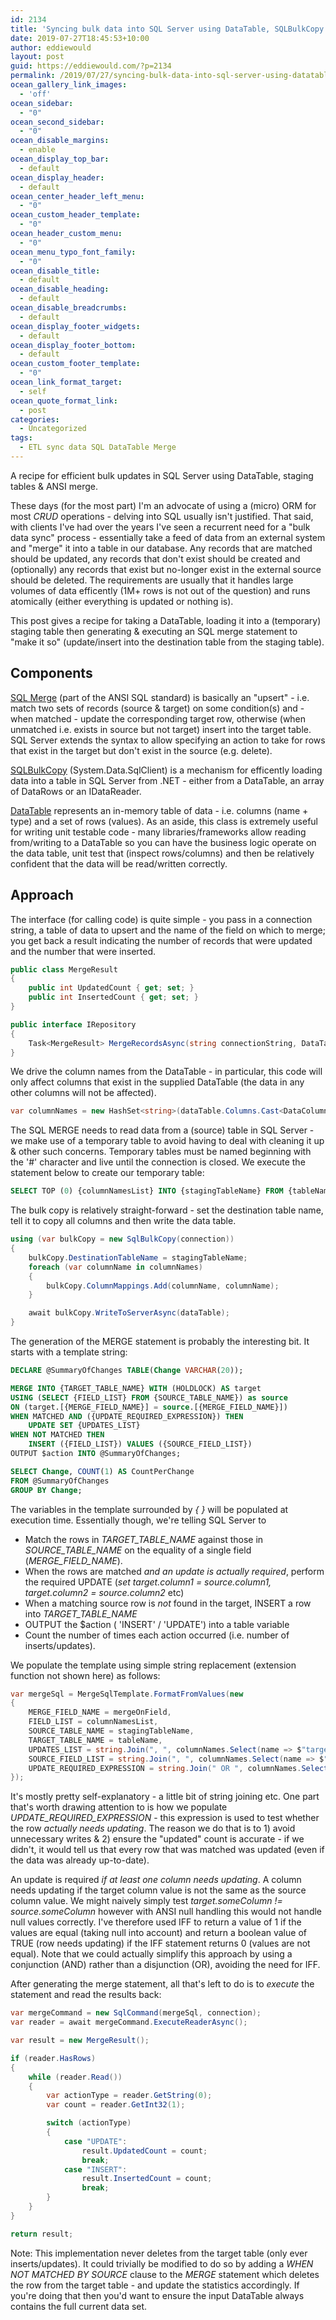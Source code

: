 ```yaml
---
id: 2134
title: 'Syncing bulk data into SQL Server using DataTable, SQLBulkCopy &#038; SQL MERGE'
date: 2019-07-27T18:45:53+10:00
author: eddiewould
layout: post
guid: https://eddiewould.com/?p=2134
permalink: /2019/07/27/syncing-bulk-data-into-sql-server-using-datatable-sqlbulkcopy-sql-merge/
ocean_gallery_link_images:
  - 'off'
ocean_sidebar:
  - "0"
ocean_second_sidebar:
  - "0"
ocean_disable_margins:
  - enable
ocean_display_top_bar:
  - default
ocean_display_header:
  - default
ocean_center_header_left_menu:
  - "0"
ocean_custom_header_template:
  - "0"
ocean_header_custom_menu:
  - "0"
ocean_menu_typo_font_family:
  - "0"
ocean_disable_title:
  - default
ocean_disable_heading:
  - default
ocean_disable_breadcrumbs:
  - default
ocean_display_footer_widgets:
  - default
ocean_display_footer_bottom:
  - default
ocean_custom_footer_template:
  - "0"
ocean_link_format_target:
  - self
ocean_quote_format_link:
  - post
categories:
  - Uncategorized
tags:
  - ETL sync data SQL DataTable Merge
---
```


A recipe for efficient bulk updates in SQL Server using DataTable, staging tables & ANSI merge.

These days (for the most part) I'm an advocate of using a (micro) ORM for most *CRUD* operations - delving into SQL usually isn't justified. That said, with clients I've had over the years I've seen a recurrent need for a "bulk data sync" process - essentially take a feed of data from an external system and "merge" it into a table in our database. Any records that are matched should be updated, any records that don't exist should be created and (optionally) any records that exist but no-longer exist in the external source should be deleted. The requirements are usually that it handles large volumes of data efficently (1M+ rows is not out of the question) and runs atomically (either everything is updated or nothing is).

This post gives a recipe for taking a DataTable, loading it into a (temporary) staging table then generating & executing an SQL merge statement to "make it so" (update/insert into the destination table from the staging table).

## Components

<a href="https://en.wikipedia.org/wiki/Merge_(SQL)">SQL Merge</a> (part of the ANSI SQL standard) is basically an "upsert" - i.e. match two sets of records (source & target) on some condition(s) and - when matched - update the corresponding target row, otherwise (when unmatched i.e. exists in source but not target) insert into the target table. SQL Server extends the syntax to allow specifying an action to take for rows that exist in the target but don't exist in the source (e.g. delete).

<a href="https://docs.microsoft.com/en-us/dotnet/api/system.data.sqlclient.sqlbulkcopy?view=netframework-4.8">SQLBulkCopy</a> (System.Data.SqlClient) is a mechanism for efficently loading data into a table in SQL Server from .NET - either from a DataTable, an array of DataRows or an IDataReader.

<a href="https://docs.microsoft.com/en-us/dotnet/api/system.data.datatable?view=netframework-4.8">DataTable</a> represents an in-memory table of data - i.e. columns (name + type) and a set of rows (values). As an aside, this class is extremely useful for writing unit testable code - many libraries/frameworks allow reading from/writing to a DataTable so you can have the business logic operate on the data table, unit test that (inspect rows/columns) and then be relatively confident that the data will be read/written correctly.

## Approach

The interface (for calling code) is quite simple - you pass in a connection string, a table of data to upsert and the name of the field on which to merge; you get back a result indicating the number of records that were updated and the number that were inserted.

```csharp
public class MergeResult
{
	public int UpdatedCount { get; set; }
	public int InsertedCount { get; set; }
}

public interface IRepository
{
	Task<MergeResult> MergeRecordsAsync(string connectionString, DataTable dataTable, string mergeOnField);
}
```

We drive the column names from the DataTable - in particular, this code will only affect columns that exist in the supplied DataTable (the data in any other columns will not be affected).

```csharp
var columnNames = new HashSet<string>(dataTable.Columns.Cast<DataColumn>().Select(c => c.ColumnName));
```

The SQL MERGE needs to read data from a (source) table in SQL Server - we make use of a temporary table to avoid having to deal with cleaning it up & other such concerns. Temporary tables must be named beginning with the '#' character and live until the connection is closed. We execute the statement below to create our temporary table:

```sql
SELECT TOP (0) {columnNamesList} INTO {stagingTableName} FROM {tableName}
```

The bulk copy is relatively straight-forward - set the destination table name, tell it to copy all columns and then write the data table.

```csharp
using (var bulkCopy = new SqlBulkCopy(connection))
{
	bulkCopy.DestinationTableName = stagingTableName;
	foreach (var columnName in columnNames)
	{
		bulkCopy.ColumnMappings.Add(columnName, columnName);
	}

	await bulkCopy.WriteToServerAsync(dataTable);
}
```

The generation of the MERGE statement is probably the interesting bit. It starts with a template string:

```sql
DECLARE @SummaryOfChanges TABLE(Change VARCHAR(20));

MERGE INTO {TARGET_TABLE_NAME} WITH (HOLDLOCK) AS target
USING (SELECT {FIELD_LIST} FROM {SOURCE_TABLE_NAME}) as source
ON (target.[{MERGE_FIELD_NAME}] = source.[{MERGE_FIELD_NAME}])
WHEN MATCHED AND ({UPDATE_REQUIRED_EXPRESSION}) THEN
	UPDATE SET {UPDATES_LIST}
WHEN NOT MATCHED THEN
	INSERT ({FIELD_LIST}) VALUES ({SOURCE_FIELD_LIST})
OUTPUT $action INTO @SummaryOfChanges;

SELECT Change, COUNT(1) AS CountPerChange
FROM @SummaryOfChanges
GROUP BY Change;
```

The variables in the template surrounded by _{ }_ will be populated at execution time. Essentially though, we're telling SQL Server to 

* Match the rows in _TARGET_TABLE_NAME_ against those in _SOURCE_TABLE_NAME_ on the equality of a single field (_MERGE_FIELD_NAME_).
* When the rows are matched *and an update is actually required*, perform the required UPDATE (_set target.column1 = source.column1, target.column2 = source.column2_ etc)
* When a matching source row is _not_ found in the target, INSERT a row into _TARGET_TABLE_NAME_
* OUTPUT the $action ( 'INSERT' / 'UPDATE') into a table variable
* Count the number of times each action occurred (i.e. number of inserts/updates).

We populate the template using simple string replacement (extension function not shown here) as follows:

```csharp
var mergeSql = MergeSqlTemplate.FormatFromValues(new
{
	MERGE_FIELD_NAME = mergeOnField,
	FIELD_LIST = columnNamesList,
	SOURCE_TABLE_NAME = stagingTableName,
	TARGET_TABLE_NAME = tableName,
	UPDATES_LIST = string.Join(", ", columnNames.Select(name => $"target.[{name}] = source.[{name}]")),
	SOURCE_FIELD_LIST = string.Join(", ", columnNames.Select(name => $"source.[{name}]")),
	UPDATE_REQUIRED_EXPRESSION = string.Join(" OR ", columnNames.Select(name => $"IIF((target.[{name}] IS NULL AND source.[{name}] IS NULL) OR target.[{name}] = source.[{name}], 1, 0) = 0")) // Take care around null values
});
```

It's mostly pretty self-explanatory - a little bit of string joining etc. One part that's worth drawing attention to is how we populate _UPDATE_REQUIRED_EXPRESSION_ - this expression is used to test whether the row *actually needs updating*. The reason we do that is to 1) avoid unnecessary writes & 2) ensure the "updated" count is accurate - if we didn't, it would tell us that every row that was matched was updated (even if the data was already up-to-date).

An update is required *if at least one column needs updating*. A column needs updating if the target column value is not the same as the source column value. We might naively simply test _target.someColumn != source.someColumn_ however with ANSI null handling this would not handle null values correctly. I've therefore used IFF to return a value of 1 if the values are equal (taking null into account) and return a boolean value of TRUE (row needs updating) if the IFF statement returns 0 (values are not equal). Note that we could actually simplify this approach by using a conjunction (AND) rather than a disjunction (OR), avoiding the need for IFF.

After generating the merge statement, all that's left to do is to _execute_ the statement and read the results back:

```csharp
var mergeCommand = new SqlCommand(mergeSql, connection);
var reader = await mergeCommand.ExecuteReaderAsync();

var result = new MergeResult();

if (reader.HasRows)
{
	while (reader.Read())
	{
		var actionType = reader.GetString(0);
		var count = reader.GetInt32(1);

		switch (actionType)
		{
			case "UPDATE":
				result.UpdatedCount = count;
				break;
			case "INSERT":
				result.InsertedCount = count;
				break;
		}
	}
}

return result;
```

Note: This implementation never deletes from the target table (only ever inserts/updates). It could trivially be modified to do so by adding a _WHEN NOT MATCHED BY SOURCE_ clause to the _MERGE_ statement which deletes the row from the target table - and update the statistics accordingly. If you're doing that then you'd want to ensure the input DataTable always contains the full current data set.